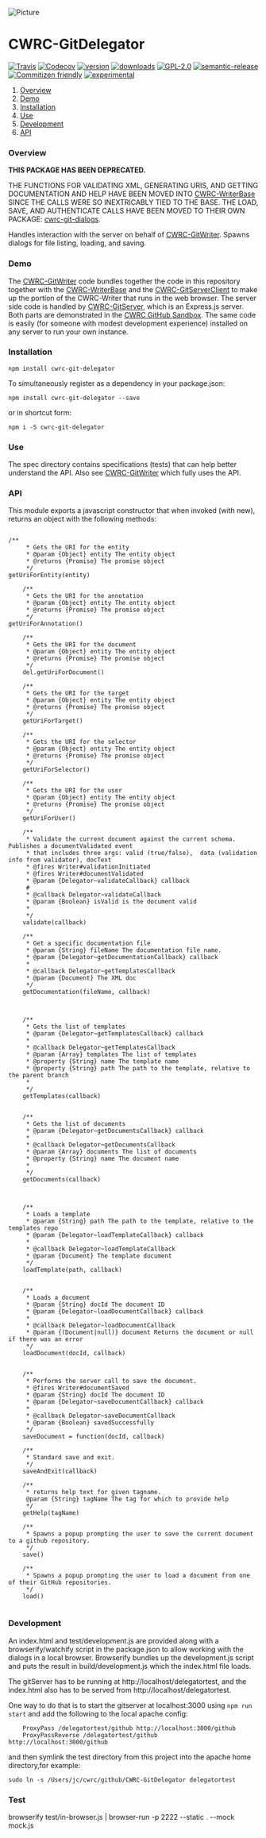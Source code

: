 ![Picture](http://www.cwrc.ca/wp-content/uploads/2010/12/CWRC_Dec-2-10_smaller.png)

# CWRC-GitDelegator

[![Travis](https://img.shields.io/travis/jchartrand/CWRC-GitDelegator.svg)](https://travis-ci.org/jchartrand/CWRC-GitDelegator)
[![Codecov](https://img.shields.io/codecov/c/github/jchartrand/CWRC-GitDelegator.svg)](https://codecov.io/gh/jchartrand/CWRC-GitDelegator)
[![version](https://img.shields.io/npm/v/cwrc-git-delegator.svg)](http://npm.im/cwrc-git-delegator)
[![downloads](https://img.shields.io/npm/dm/cwrc-git-delegator.svg)](http://npm-stat.com/charts.html?package=cwrc-git-delegator&from=2015-08-01)
[![GPL-2.0](https://img.shields.io/npm/l/cwrc-git-delegator.svg)](http://opensource.org/licenses/GPL-2.0)
[![semantic-release](https://img.shields.io/badge/%20%20%F0%9F%93%A6%F0%9F%9A%80-semantic--release-e10079.svg)](https://github.com/semantic-release/semantic-release)
[![Commitizen friendly](https://img.shields.io/badge/commitizen-friendly-brightgreen.svg)](http://commitizen.github.io/cz-cli/)
[![experimental](http://badges.github.io/stability-badges/dist/experimental.svg)](http://github.com/badges/stability-badges)

1. [Overview](#overview)
1. [Demo](#demo)
1. [Installation](#installation)
1. [Use](#use)
1. [Development](#development)
1. [API](#api)

### Overview

<B>THIS PACKAGE HAS BEEN DEPRECATED.</B>

THE FUNCTIONS FOR VALIDATING XML, GENERATING URIS, AND GETTING DOCUMENTATION AND HELP HAVE BEEN MOVED INTO [CWRC-WriterBase](https://github.com/jchartrand/CWRC-WriterBase) SINCE THE CALLS WERE SO INEXTRICABLY TIED TO THE BASE.  THE LOAD, SAVE, AND AUTHENTICATE CALLS  HAVE BEEN MOVED TO THEIR OWN PACKAGE: [cwrc-git-dialogs](https://github.com/jchartrand/cwrc-git-dialogs).



Handles interaction with the server on behalf of [CWRC-GitWriter](https://github.com/jchartrand/CWRC-GitWriter). Spawns dialogs for file listing, loading, and saving.

### Demo 

The [CWRC-GitWriter](https://github.com/jchartrand/CWRC-GitWriter) code bundles together the code in this repository together with the [CWRC-WriterBase](https://github.com/jchartrand/CWRC-WriterBase) and the [CWRC-GitServerClient](https://github.com/jchartrand/CWRC-GitServerClient) to make up the portion of the CWRC-Writer that runs in the web browser.  The server side code is handled by [CWRC-GitServer](https://github.com/jchartrand/CWRC-GitServer), which is an Express.js server.  Both parts are demonstrated in the [CWRC GitHub Sandbox](http://208.75.74.217/editor_github.html). The same code is easily (for someone with modest development experience) installed on any server to run your own instance.

### Installation

`npm install cwrc-git-delegator`   

To simultaneously register as a dependency in your package.json:

`npm install cwrc-git-delegator --save`   

or in shortcut form:

`npm i -S cwrc-git-delegator`

### Use

The spec directory contains specifications (tests) that can help better understand the API. Also see [CWRC-GitWriter](https://github.com/jchartrand/CWRC-GitWriter) which fully uses the API.

### API

This module exports a javascript constructor that when invoked (with new), returns an object with the following methods:

```

/**
     * Gets the URI for the entity
     * @param {Object} entity The entity object
     * @returns {Promise} The promise object
     */
getUriForEntity(entity)
    
    /**
     * Gets the URI for the annotation
     * @param {Object} entity The entity object
     * @returns {Promise} The promise object
     */
getUriForAnnotation()
    
    /**
     * Gets the URI for the document
     * @param {Object} entity The entity object
     * @returns {Promise} The promise object
     */
    del.getUriForDocument()

    /**
     * Gets the URI for the target
     * @param {Object} entity The entity object
     * @returns {Promise} The promise object
     */
    getUriForTarget()
    
    /**
     * Gets the URI for the selector
     * @param {Object} entity The entity object
     * @returns {Promise} The promise object
     */
    getUriForSelector()
    
    /**
     * Gets the URI for the user
     * @param {Object} entity The entity object
     * @returns {Promise} The promise object
     */
    getUriForUser()
    
    /**
     * Validate the current document against the current schema.  Publishes a documentValidated event
     * that includes three args: valid (true/false),  data (validation info from validator), docText 
     * @fires Writer#validationInitiated
     * @fires Writer#documentValidated
     * @param {Delegator~validateCallback} callback 
     #
     * @callback Delegator~validateCallback
     * @param {Boolean} isValid is the document valid
     * 
     */
    validate(callback)
    
    /**
     * Get a specific documentation file
     * @param {String} fileName The documentation file name.
     * @param {Delegator~getDocumentationCallback} callback
     *
     * @callback Delegator~getTemplatesCallback
     * @param {Document} The XML doc
     */
    getDocumentation(fileName, callback)
    

    
    /**
     * Gets the list of templates
     * @param {Delegator~getTemplatesCallback} callback
     *
     * @callback Delegator~getTemplatesCallback
     * @param {Array} templates The list of templates
     * @property {String} name The template name
     * @property {String} path The path to the template, relative to the parent branch
     * 
     */
    getTemplates(callback)

    
    /**
     * Gets the list of documents
     * @param {Delegator~getDocumentsCallback} callback
     *
     * @callback Delegator~getDocumentsCallback
     * @param {Array} documents The list of documents
     * @property {String} name The document name
     * 
     */
    getDocuments(callback)
     
    
    
    /**
     * Loads a template
     * @param {String} path The path to the template, relative to the templates repo
     * @param {Delegator~loadTemplateCallback} callback
     *
     * @callback Delegator~loadTemplateCallback
     * @param {Document} The template document
     */
    loadTemplate(path, callback)
     
    
    /**
     * Loads a document
     * @param {String} docId The document ID
     * @param {Delegator~loadDocumentCallback} callback
     *
     * @callback Delegator~loadDocumentCallback
     * @param {(Document|null)} document Returns the document or null if there was an error
     */
    loadDocument(docId, callback)
     
    
    /**
     * Performs the server call to save the document.
     * @fires Writer#documentSaved
     * @param {String} docId The document ID
     * @param {Delegator~saveDocumentCallback} callback
     *
     * @callback Delegator~saveDocumentCallback
     * @param {Boolean} savedSuccessfully
     */
    saveDocument = function(docId, callback)
    
    /**
     * Standard save and exit.
     */
    saveAndExit(callback) 
    
    /**
     * returns help text for given tagname.
     @param {String} tagName The tag for which to provide help
     */
    getHelp(tagName)

    /**
     * Spawns a popup prompting the user to save the current document to a github repository.
     */
    save()

    /**
     * Spawns a popup prompting the user to load a document from one of their GitHub repositories.
     */
    load()
	

```

### Development

An index.html and test/development.js are provided along with a browserify/watchify script in the package.json to allow working with the dialogs in a local browser.  Browserify bundles up the development.js script and puts the result in build/development.js which the index.html file loads.  

The gitServer has to be running at http://localhost/delegatortest, and the index.html
also has to be served from http://localhost/delegatortest.
    
One way to do that is to start the gitserver at localhost:3000 using `npm run start` and 
add the following to the local apache config:

```
    ProxyPass /delegatortest/github http://localhost:3000/github
    ProxyPassReverse /delegatortest/github http://localhost:3000/github
```

and then symlink the test directory from this project into the apache home directory,for example:

`sudo ln -s /Users/jc/cwrc/github/CWRC-GitDelegator delegatortest`

### Test

browserify test/in-browser.js | browser-run -p 2222 --static . --mock mock.js
